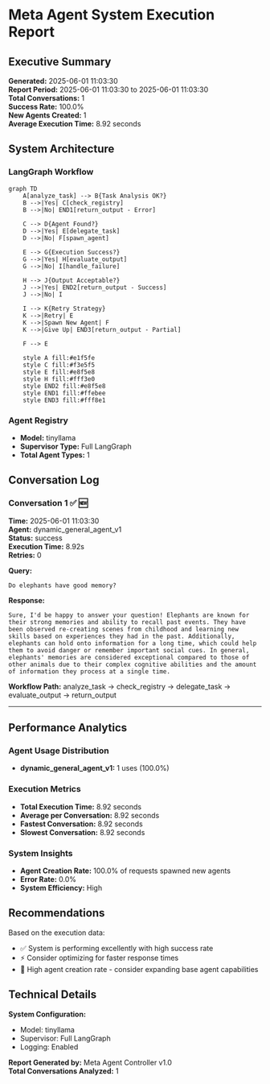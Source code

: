 # Meta Agent System Execution Report

## Executive Summary
**Generated:** 2025-06-01 11:03:30  
**Report Period:** 2025-06-01 11:03:30 to 2025-06-01 11:03:30  
**Total Conversations:** 1  
**Success Rate:** 100.0%  
**New Agents Created:** 1  
**Average Execution Time:** 8.92 seconds  

## System Architecture

### LangGraph Workflow
```mermaid
graph TD
    A[analyze_task] --> B{Task Analysis OK?}
    B -->|Yes| C[check_registry]
    B -->|No| END1[return_output - Error]
    
    C --> D{Agent Found?}
    D -->|Yes| E[delegate_task]
    D -->|No| F[spawn_agent]
    
    E --> G{Execution Success?}
    G -->|Yes| H[evaluate_output]
    G -->|No| I[handle_failure]
    
    H --> J{Output Acceptable?}
    J -->|Yes| END2[return_output - Success]
    J -->|No| I
    
    I --> K{Retry Strategy}
    K -->|Retry| E
    K -->|Spawn New Agent| F
    K -->|Give Up| END3[return_output - Partial]
    
    F --> E
    
    style A fill:#e1f5fe
    style C fill:#f3e5f5
    style E fill:#e8f5e8
    style H fill:#fff3e0
    style END2 fill:#e8f5e8
    style END1 fill:#ffebee
    style END3 fill:#fff8e1
```

### Agent Registry
- **Model:** tinyllama
- **Supervisor Type:** Full LangGraph
- **Total Agent Types:** 1

## Conversation Log

### Conversation 1 ✅ 🆕
**Time:** 2025-06-01 11:03:30  
**Agent:** dynamic_general_agent_v1  
**Status:** success  
**Execution Time:** 8.92s  
**Retries:** 0  

**Query:**
```
Do elephants have good memory?
```

**Response:**
```
Sure, I'd be happy to answer your question! Elephants are known for their strong memories and ability to recall past events. They have been observed re-creating scenes from childhood and learning new skills based on experiences they had in the past. Additionally, elephants can hold onto information for a long time, which could help them to avoid danger or remember important social cues. In general, elephants' memories are considered exceptional compared to those of other animals due to their complex cognitive abilities and the amount of information they process at a single time.
```

**Workflow Path:** analyze_task → check_registry → delegate_task → evaluate_output → return_output

---

## Performance Analytics

### Agent Usage Distribution
- **dynamic_general_agent_v1:** 1 uses (100.0%)

### Execution Metrics
- **Total Execution Time:** 8.92 seconds
- **Average per Conversation:** 8.92 seconds
- **Fastest Conversation:** 8.92 seconds
- **Slowest Conversation:** 8.92 seconds

### System Insights
- **Agent Creation Rate:** 100.0% of requests spawned new agents
- **Error Rate:** 0.0%
- **System Efficiency:** High

## Recommendations

Based on the execution data:

- ✅ System is performing excellently with high success rate
- ⚡ Consider optimizing for faster response times
- 🤖 High agent creation rate - consider expanding base agent capabilities

## Technical Details

**System Configuration:**
- Model: tinyllama
- Supervisor: Full LangGraph
- Logging: Enabled

**Report Generated by:** Meta Agent Controller v1.0  
**Total Conversations Analyzed:** 1
